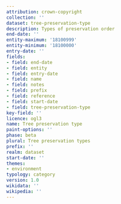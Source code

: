 ```yaml
---
attribution: crown-copyright
collection: ''
dataset: tree-preservation-type
description: Types of preservation order
end-date: ''
entity-maximum: '18100999'
entity-minimum: '18100000'
entry-date: ''
fields:
- field: end-date
- field: entity
- field: entry-date
- field: name
- field: notes
- field: prefix
- field: reference
- field: start-date
- field: tree-preservation-type
key-field: ''
licence: ogl3
name: Tree preservation type
paint-options: ''
phase: beta
plural: Tree preservation types
prefix: ''
realm: dataset
start-date: ''
themes:
- environment
typology: category
version: 1.0
wikidata: ''
wikipedia: ''
---
```

